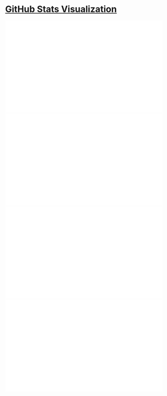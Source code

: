 # [GitHub Stats Visualization](https://github.com/loucif/loucif)

<!--
https://github.community/t/support-theme-context-for-images-in-light-vs-dark-mode/147981/84
-->
<a href="https://github.com/loucif/loucif">
<img src="https://github.com/loucif/loucif/blob/master/generated/overview.svg#gh-dark-mode-only" />
<img src="https://github.com/loucif/loucif/blob/master/generated/languages.svg#gh-dark-mode-only" />
<img src="https://github.com/loucif/loucif/blob/master/generated/overview.svg#gh-light-mode-only" />
<img src="https://github.com/loucif/loucif/blob/master/generated/languages.svg#gh-light-mode-only" />
</a>
